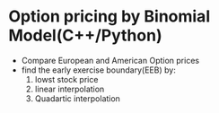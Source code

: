 # Option pricing by Binomial Model(C++/Python)
- Compare European and American Option prices
- find the early exercise boundary(EEB) by:
  1. lowst stock price
  2. linear interpolation
  3. Quadartic interpolation 
